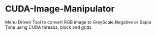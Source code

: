 # CUDA-Image-Manipulator
Menu Driven Tool to convert RGB image to GreyScale,Negative or Sepia Tone using CUDA threads, block and grids
